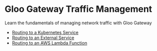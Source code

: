 # Gloo Gateway Traffic Management
Learn the fundamentals of managing network traffic with Gloo Gateway

* [Routing to a Kubernetes Service](./routing-to-a-kubernetes-service)
* [Routing to an External Service](./routing-to-an-external-service)
* [Routing to an AWS Lambda Function](./routing-to-an-aws-lambda-function)